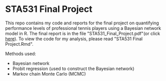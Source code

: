 # STA531 Final Project
This repo contains my code and reports for the final project on quantifying performance levels of professional tennis players using a Bayesian network model in R. The final report is in the file "STA531_Final_Project.pdf"(or click [here](https://github.com/Eric-Su-2718/Bayesian-Network-Project/blob/master/STA531_Final_Project.pdf)).  To view the code for my analysis, please read "STA531 Final Project.Rmd".

Methods used:
* Bayesian network
* Probit regression (used to construct the Bayesian network)
* Markov chain Monte Carlo (MCMC)

